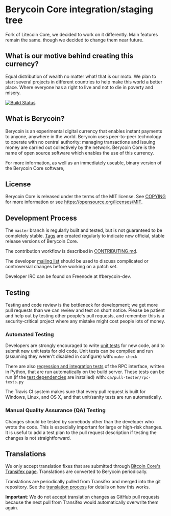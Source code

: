 Berycoin Core integration/staging tree
=====================================

Fork of Litecoin Core, we decided to work 
on it differently. Main features remain the same. though we decided to change them near future.

What is our motive behind creating this currency?
-------------------------------------------------
Equal distribution of wealth no matter what! that is our moto.
We plan to start several projects in different countries to help make this world a better place.
Where everyone has a right to live and not to die in poverty and misery.


[![Build Status](https://travis-ci.org/berycoin-project/berycoin.svg?branch=master)](https://travis-ci.org/berycoin-project/berycoin)

What is Berycoin?
----------------

Berycoin is an experimental digital currency that enables instant payments to
anyone, anywhere in the world. Berycoin uses peer-to-peer technology to operate
with no central authority: managing transactions and issuing money are carried
out collectively by the network. Berycoin Core is the name of open source
software which enables the use of this currency.

For more information, as well as an immediately useable, binary version of
the Berycoin Core software, 

License
-------

Berycoin Core is released under the terms of the MIT license. See [COPYING](COPYING) for more
information or see https://opensource.org/licenses/MIT.

Development Process
-------------------

The `master` branch is regularly built and tested, but is not guaranteed to be
completely stable. [Tags](https://github.com/berycoin-project/berycoin/tags) are created
regularly to indicate new official, stable release versions of Berycoin Core.

The contribution workflow is described in [CONTRIBUTING.md](CONTRIBUTING.md).

The developer [mailing list](https://groups.google.com/forum/#!forum/berycoin-dev)
should be used to discuss complicated or controversial changes before working
on a patch set.

Developer IRC can be found on Freenode at #berycoin-dev.

Testing
-------

Testing and code review is the bottleneck for development; we get more pull
requests than we can review and test on short notice. Please be patient and help out by testing
other people's pull requests, and remember this is a security-critical project where any mistake might cost people
lots of money.

### Automated Testing

Developers are strongly encouraged to write [unit tests](/doc/unit-tests.md) for new code, and to
submit new unit tests for old code. Unit tests can be compiled and run
(assuming they weren't disabled in configure) with: `make check`

There are also [regression and integration tests](/qa) of the RPC interface, written
in Python, that are run automatically on the build server.
These tests can be run (if the [test dependencies](/qa) are installed) with: `qa/pull-tester/rpc-tests.py`

The Travis CI system makes sure that every pull request is built for Windows, Linux, and OS X, and that unit/sanity tests are run automatically.

### Manual Quality Assurance (QA) Testing

Changes should be tested by somebody other than the developer who wrote the
code. This is especially important for large or high-risk changes. It is useful
to add a test plan to the pull request description if testing the changes is
not straightforward.

Translations
------------

We only accept translation fixes that are submitted through [Bitcoin Core's Transifex page](https://www.transifex.com/projects/p/bitcoin/).
Translations are converted to Berycoin periodically.

Translations are periodically pulled from Transifex and merged into the git repository. See the
[translation process](doc/translation_process.md) for details on how this works.

**Important**: We do not accept translation changes as GitHub pull requests because the next
pull from Transifex would automatically overwrite them again.
